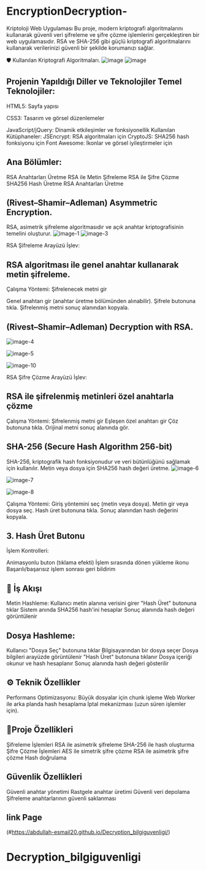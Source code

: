 # EncryptionDecryption-
Kriptoloji Web Uygulaması
Bu proje, modern kriptografi algoritmalarını kullanarak güvenli veri şifreleme ve şifre çözme işlemlerini gerçekleştiren bir web uygulamasıdır.  RSA ve SHA-256 gibi güçlü kriptografi algoritmalarını kullanarak verilerinizi güvenli bir şekilde korumanızı sağlar.

🛡️ Kullanılan Kriptografi Algoritmaları.
![image](https://github.com/user-attachments/assets/343eb694-9adf-4b17-8273-46e4b1c81bfb)
![image](https://github.com/user-attachments/assets/4071a542-d7d8-430d-a3c7-2c2d0f05b90e)

## Projenin Yapıldığı Diller ve Teknolojiler Temel Teknolojiler:

HTML5: Sayfa yapısı

CSS3: Tasarım ve görsel düzenlemeler

JavaScript/jQuery: Dinamik etkileşimler ve fonksiyonellik
Kullanılan Kütüphaneler:
JSEncrypt: RSA algoritmaları için
CryptoJS: SHA256 hash fonksiyonu için
Font Awesome: İkonlar ve görsel iyileştirmeler için


## Ana Bölümler:
RSA Anahtarları Üretme
RSA ile Metin Şifreleme
RSA ile Şifre Çözme
SHA256 Hash Üretme
RSA Anahtarları Üretme


## (Rivest–Shamir–Adleman) Asymmetric Encryption.
RSA, asimetrik şifreleme algoritmasıdır ve açık anahtar kriptografisinin temelini oluşturur.
![image-1](https://github.com/user-attachments/assets/6febe644-1928-4323-88c9-a9170cfe11f1)
![image-3](https://github.com/user-attachments/assets/1455551b-7445-43cf-baa3-a364ac99e3d5)

RSA Şifreleme Arayüzü
İşlev:
## RSA algoritması ile genel anahtar kullanarak metin şifreleme.

Çalışma Yöntemi:
Şifrelenecek metni gir

Genel anahtarı gir (anahtar üretme bölümünden alınabilir).
Şifrele butonuna tıkla.
Şifrelenmiş metni sonuç alanından kopyala.

## (Rivest–Shamir–Adleman) Decryption with RSA.
![image-4](https://github.com/user-attachments/assets/70d5cf0d-9af6-4c61-849e-21449f2ee7b8)

![image-5](https://github.com/user-attachments/assets/ede567b0-a35f-41a3-a0fb-d0af22944882)

![image-10](https://github.com/user-attachments/assets/12069a98-6c40-490c-a810-991f8b63a730)

 RSA Şifre Çözme Arayüzü
İşlev:
## RSA ile şifrelenmiş metinleri özel anahtarla çözme
Çalışma Yöntemi:
Şifrelenmiş metni gir
Eşleşen özel anahtarı gir
Çöz butonuna tıkla.
Orijinal metni sonuç alanında gör.


 ## SHA-256 (Secure Hash Algorithm 256-bit)
SHA-256, kriptografik hash fonksiyonudur ve veri bütünlüğünü sağlamak için kullanılır.
Metin veya dosya için SHA256 hash değeri üretme.
![image-6](https://github.com/user-attachments/assets/827192a7-d301-45a4-8135-02ad4d1dfe71)

![image-7](https://github.com/user-attachments/assets/ed72ec52-6aaf-4e6c-a523-e124579fa31c)

![image-8](https://github.com/user-attachments/assets/b25460d9-2270-4f3b-afee-960e1d971bf7)


Çalışma Yöntemi:
Giriş yöntemini seç (metin veya dosya).
Metin gir veya dosya seç.
Hash üret butonuna tıkla.
Sonuç alanından hash değerini kopyala.

## 3. Hash Üret Butonu
 İşlem Kontrolleri:

 Animasyonlu buton (tıklama efekti)
İşlem sırasında dönen yükleme ikonu
Başarılı/başarısız işlem sonrası geri bildirim

## 🔄 İş Akışı
Metin Hashleme:
Kullanıcı metin alanına verisini girer
"Hash Üret" butonuna tıklar
Sistem anında SHA256 hash'ini hesaplar
Sonuç alanında hash değeri görüntülenir
## Dosya Hashleme:
Kullanıcı "Dosya Seç" butonuna tıklar
Bilgisayarından bir dosya seçer
Dosya bilgileri arayüzde görüntülenir
"Hash Üret" butonuna tıklanır
Dosya içeriği okunur ve hash hesaplanır
Sonuç alanında hash değeri gösterilir
## ⚙️ Teknik Özellikler
Performans Optimizasyonu:
Büyük dosyalar için chunk işleme
Web Worker ile arka planda hash hesaplama
İptal mekanizması (uzun süren işlemler için).

## 🚀Proje Özellikleri
Şifreleme İşlemleri
RSA ile asimetrik şifreleme
SHA-256 ile hash oluşturma
Şifre Çözme İşlemleri
AES ile simetrik şifre çözme
RSA ile asimetrik şifre çözme
Hash doğrulama
## Güvenlik Özellikleri
Güvenli anahtar yönetimi
Rastgele anahtar üretimi
Güvenli veri depolama
Şifreleme anahtarlarının güvenli saklanması
## link Page
 (#https://abdullah-esmail20.github.io/Decryption_bilgiguvenligi/)
# Decryption_bilgiguvenligi
